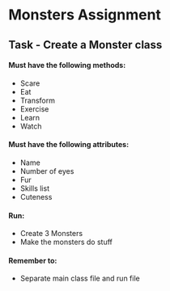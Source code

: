 # Monsters Assignment

## Task - Create a Monster class

#### Must have the following methods:
- Scare
- Eat
- Transform
- Exercise
- Learn
- Watch

#### Must have the following attributes:
- Name
- Number of eyes
- Fur
- Skills list
- Cuteness

#### Run:
- Create 3 Monsters
- Make the monsters do stuff

#### Remember to:
- Separate main class file and run file 